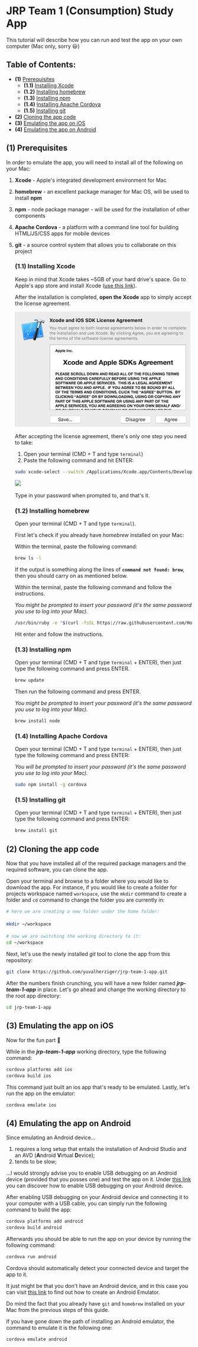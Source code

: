 # JRP Team 1 (Consumption) Study App

This tutorial will describe how you can run and test the app on your own computer (Mac only, sorry :smiley:) 

## Table of Contents:

* **(1)** [Prerequisites](https://github.com/yuvalherziger/jrp-team-1-app/blob/master/README.md#1-prerequisites)
  * **(1.1)** [Installing Xcode](https://github.com/yuvalherziger/jrp-team-1-app/blob/master/README.md#11-installing-xcode)
  * **(1.2)** [Installing homebrew](https://github.com/yuvalherziger/jrp-team-1-app/blob/master/README.md#12-installing-homebrew)
  * **(1.3)** [Installing npm](https://github.com/yuvalherziger/jrp-team-1-app/blob/master/README.md#13-installing-npm)
  * **(1.4)** [Installing Apache Cordova](https://github.com/yuvalherziger/jrp-team-1-app/blob/master/README.md#14-installing-apache-cordova)
  * **(1.5)** [Installing git](https://github.com/yuvalherziger/jrp-team-1-app/blob/master/README.md#15-installing-git)
* **(2)** [Cloning the app code](https://github.com/yuvalherziger/jrp-team-1-app/blob/master/README.md#2-cloning-the-app-code) 
* **(3)** [Emulating the app on iOS](https://github.com/yuvalherziger/jrp-team-1-app/blob/master/README.md#3-emulating-the-app-on-ios) 
* **(4)** [Emulating the app on Android](https://github.com/yuvalherziger/jrp-team-1-app/blob/master/README.md#4-emulating-the-app-on-android)

## (1) Prerequisites

In order to emulate the app, you will need to install all of the following on your Mac:

1. **Xcode** - Apple's integrated development environment for Mac
2. **homebrew** - an excellent package manager for Mac OS, will be used to install **npm**
3. **npm** - node package manager - will be used for the installation of other components
4. **Apache Cordova** - a platform with a command line tool for building HTML/JS/CSS apps for mobile devices
5. **git** - a source control system that allows you to collaborate on this project

    ### (1.1) Installing Xcode
    
    Keep in mind that Xcode takes ~5GB of your hard drive's space.
    Go to Apple's app store and install Xcode ([use this link][app-store-xcode]).     
    
    After the installation is completed, **open the Xcode** app to simply accept the license agreement.
    
    ![](https://github.com/yuvalherziger/jrp-team-1-app/blob/master/readme-images/xcode-accept.jpg?raw=true)
    
    After accepting the license agreement, there's only one step you need to take:
    
    1. Open your terminal (CMD + T and type `terminal`)
    2. Paste the following command and hit ENTER:
    
    ```bash
    sudo xcode-select --switch /Applications/Xcode.app/Contents/Developer
    ```
    ![](https://github.com/yuvalherziger/jrp-team-1-app/blob/master/readme-images/xcode.gif?raw=true)
    
    Type in your password when prompted to, and that's it.

    ### (1.2) Installing homebrew
    
    Open your terminal (CMD + T and type `terminal`).
    
    First let's check if you already have _homebrew_ installed on your Mac:
    
    Within the terminal, paste the following command:
    ```bash
    brew ls -l
    ```
    
    If the output is something along the lines of **`command not found: brew`**, then you should carry on as mentioned below.
    
    Within the terminal, paste the following command and follow the instructions. 
    
    _You might be prompted to insert your password (it's the same password you use to log into your Mac)._
    
    ```bash
    /usr/bin/ruby -e "$(curl -fsSL https://raw.githubusercontent.com/Homebrew/install/master/install)"
    ```
    
    Hit enter and follow the instructions.

    ### (1.3) Installing npm 
    
    Open your terminal (CMD + T and type `terminal` + ENTER), then just type the following command and press ENTER. 
    ```bash
    brew update
    ```
    
    Then run the following command and press ENTER.
    
    _You might be prompted to insert your password (it's the same password you use to log into your Mac)._
    
    ```bash
    brew install node
    ```

    ### (1.4) Installing Apache Cordova
    
    Open your terminal (CMD + T and type `terminal` + ENTER), then just type the following command and press ENTER:
    
    _You will be prompted to insert your password (it's the same password you use to log into your Mac)._
    
    ```bash
    sudo npm install -g cordova
    ```

    ### (1.5) Installing git
    
    Open your terminal (CMD + T and type `terminal` + ENTER), then just type the following command and press ENTER:
    
    ```bash
    brew install git
    ```

## (2) Cloning the app code 

Now that you have installed all of the required package managers and the required software, you can clone the app.
 
Open your terminal and browse to a folder where you would like to download the app. 
For instance, if you would like to create a folder for projects workspace named `workspace`, use the `mkdir` command to create a folder and `cd` command to change the folder you are currently in: 

```bash
# here we are creating a new folder under the home folder:

mkdir ~/workspace

# now we are switching the working directory to it:
cd ~/workspace

```

Next, let's use the newly installed _git_ tool to clone the app from this repository:

```bash
git clone https://github.com/yuvalherziger/jrp-team-1-app.git
```

After the numbers finish crunching, you will have a new folder named _**jrp-team-1-app**_ in place. Let's go ahead and change the working directory to the root app directory:

```bash
cd jrp-team-1-app
```

## (3) Emulating the app on iOS

Now for the fun part :tada:

While in the _**jrp-team-1-app**_ working directory, type the following command:

```bash
cordova platforms add ios
cordova build ios
```

This command just built an ios app that's ready to be emulated. Lastly, let's run the app on the emulator:

```bash
cordova emulate ios
```

## (4) Emulating the app on Android

Since emulating an Android device...

1. requires a long setup that entails the installation of Android Studio and an AVD (**A**ndroid **V**irtual **D**evice);
2. tends to be slow; 

...I would strongly advise you to enable USB debugging on an Android device (provided that you posses one) and test the app on it. 
Under [this link][usb-debuggin-android] you can discover how to enable USB debugging on your Android device.

After enabling USB debugging on your Android device and connecting it to your computer with a USB cable, you can simply run the following command to build the app:

```bash
cordova platforms add android
cordova build android
```

Afterwards you should be able to run the app on your device by running the following command:
```bash
cordova run android
```

Cordova should automatically detect your connected device and target the app to it.

 
It just might be that you don't have an Android device, and in this case you can visit [this link][android-emulator-mac] to find out how to create an Android Emulator.


Do mind the fact that you already have `git` and `homebrew` installed on your Mac from the previous steps of this guide.

If you have gone down the path of installing an Android emulator, the command to emulate it is the following one:

```bash
cordova emulate android
```

[usb-debuggin-android]: https://www.kingoapp.com/root-tutorials/how-to-enable-usb-debugging-mode-on-android.htm
[app-store-xcode]: https://itunes.apple.com/us/app/xcode/id497799835?mt=12
[android-emulator-mac]: :https://facebook.github.io/react-native/releases/0.23/docs/android-setup.html
